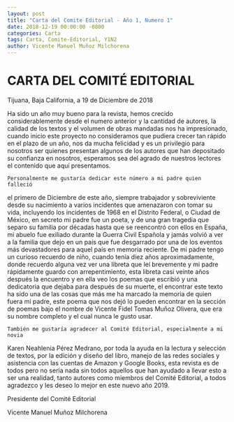 ```yaml
---
layout: post
title: "Carta del Comite Editorial - Año 1, Numero 1"
date: 2018-12-19 00:00:00 -0800
categories: Carta
tags: Carta, Comite-Editorial, Y1N2
author: Vicente Manuel Muñoz Milchorena
---
```


# CARTA DEL COMITÉ EDITORIAL

Tijuana, Baja California, a 19 de Diciembre de 2018

Ha sido un año muy bueno para la revista, hemos crecido considerablemente 
desde el numero anterior y la cantidad de autores, la calidad de los textos 
y el volumen de obras mandadas nos ha impresionado, cuando inicio este proyecto 
no consideramos que pudiera crecer tan rápido en el plazo de un año, nos da 
mucha felicidad y es un privilegio para nosotros ser quienes presentan algunos 
de los autores que han depositado su confianza en nosotros, esperamos sea del 
agrado de nuestros lectores el contenido que aquí presentamos.

	Personalmente me gustaría dedicar este número a mi padre quien falleció 
el primero de Diciembre de este año, siempre trabajador y sobreviviente desde 
su nacimiento a varios incidentes que amenazaron con tomar su vida, incluyendo 
los incidentes de 1968 en el Distrito Federal, o Ciudad de México, en secreto 
mi padre fue un poeta, y de una gran tragedia que separo su familia por 
décadas hasta que se reencontró con ellos en España, mi abuelo fue exiliado 
durante la Guerra Civil Española y jamás volvió a ver a la familia que dejo en 
un país que fue desgarrado por una de los eventos más devastadores para aquel 
país en memoria reciente. De mi padre tengo un curioso recuerdo de niño, cuando 
tenía diez años aproximadamente, donde recuerdo alguna vez ver una libreta que 
leí brevemente y mi padre rápidamente guardo con arrepentimiento, esta libreta 
casi veinte años después la encuentro y en ella veo los poemas que escribió y 
una dedicatoria que dejaba para después de su muerte, el encontrar este texto 
ha sido una de las cosas que más me ha marcado la memoria de quien fuera mi 
padre, este poema que nos dejó lo pueden encontrar en la sección de poemas bajo 
el nombre de Vicente Fidel Tomas Muñoz Olivera, que era su nombre completo y el 
cual nunca le gusto usar.

	También me gustaría agradecer al Comité Editorial, especialmente a mi novia 
Karen Neahlenia Pérez Medrano, por toda la ayuda en la lectura y selección de 
textos, por la edición y diseño del libro, manejo de las redes sociales y 
asistencia con las cuentas de Amazon y Google Books, esta revista es de todos 
pero no sería nada sin todos aquellos que han ayudado a llevar esto a ser una 
realidad, tanto autores como miembros del Comité Editorial, a todos agradezco 
y les deseo lo mejor en este nuevo año 2019.

Presidente del Comité Editorial

Vicente Manuel Muñoz Milchorena